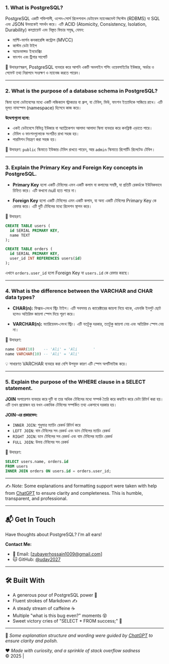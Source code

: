### 1. **What is PostgreSQL?**

PostgreSQL একটি শক্তিশালী, ওপেন-সোর্স রিলেশনাল ডেটাবেস ম্যানেজমেন্ট সিস্টেম (RDBMS) যা SQL এবং JSON উভয়কেই সমর্থন করে। এটি ACID (Atomicity, Consistency, Isolation, Durability) কমপ্লায়েন্ট এবং বিস্তৃত ফিচার সমৃদ্ধ, যেমন:

- মাল্টি-ভার্সন কনকারেন্সি কন্ট্রোল (MVCC)
- কাস্টম ডেটা টাইপ
- অ্যাডভান্সড ইনডেক্সিং
- ফাংশন এবং ট্রিগার সাপোর্ট

📌 উদাহরণস্বরূপ, PostgreSQL ব্যবহার করে আপনি একটি অনলাইন শপিং ওয়েবসাইটের ইউজার, অর্ডার ও পেমেন্ট তথ্য নিরাপদে সংরক্ষণ ও ম্যানেজ করতে পারেন।

---

### 2. **What is the purpose of a database schema in PostgreSQL?**

স্কিমা হলো ডেটাবেসের মধ্যে একটি লজিক্যাল স্ট্রাকচার বা গ্রুপ, যা টেবিল, ভিউ, ফাংশন ইত্যাদিকে সাজিয়ে রাখে। এটি মূলত নামস্পেস (namespace) হিসেবে কাজ করে।

**উদ্দেশ্যগুলো হলো:**

- একই ডেটাবেসে বিভিন্ন ইউজার বা অ্যাপ্লিকেশন আলাদা আলাদা স্কিমা ব্যবহার করে কনফ্লিক্ট এড়াতে পারে।
- টেবিল ও ফাংশনগুলোকে সংগঠিত রাখা সহজ হয়।
- পারমিশন নিয়ন্ত্রণ করা সহজ হয়।

📌 উদাহরণ: `public` স্কিমাতে ইউজার টেবিল রাখতে পারেন, আর `admin` স্কিমাতে রিপোর্টিং রিলেটেড টেবিল।

---

### 3. **Explain the Primary Key and Foreign Key concepts in PostgreSQL.**

- **Primary Key** হলো একটি টেবিলের এমন একটি কলাম বা কলামের সমষ্টি, যা প্রতিটি রেকর্ডকে ইউনিকভাবে চিহ্নিত করে। এটি কখনো null হতে পারে না।

- **Foreign Key** হলো একটি টেবিলের এমন একটি কলাম, যা অন্য একটি টেবিলের Primary Key কে রেফার করে। এটি দুটি টেবিলের মধ্যে রিলেশন স্থাপন করে।

📌 উদাহরণ:

```sql
CREATE TABLE users (
  id SERIAL PRIMARY KEY,
  name TEXT
);

CREATE TABLE orders (
  id SERIAL PRIMARY KEY,
  user_id INT REFERENCES users(id)
);
```

এখানে `orders.user_id` হলো Foreign Key যা `users.id` কে রেফার করছে।

---

### 4. **What is the difference between the VARCHAR and CHAR data types?**

- **CHAR(n):** ফিক্সড-লেংথ স্ট্রিং টাইপ। এটি সবসময় n ক্যারেক্টারের জায়গা নিয়ে থাকে, এমনকি ইনপুট ছোট হলেও অতিরিক্ত জায়গা স্পেস দিয়ে পূরণ করে।

- **VARCHAR(n):** ভ্যারিয়েবল-লেংথ স্ট্রিং। এটি যতটুকু দরকার, ততটুকু জায়গা নেয় এবং অতিরিক্ত স্পেস নেয় না।

📌 উদাহরণ:

```sql
name CHAR(10)    -- 'Ali' = 'Ali       '
name VARCHAR(10) -- 'Ali' = 'Ali'
```

💡 সাধারণত VARCHAR ব্যবহার করা বেশি উপযুক্ত কারণ এটি স্পেস অপটিমাইজ করে।

---

### 5. **Explain the purpose of the WHERE clause in a SELECT statement.**

**JOIN** অপারেশন ব্যবহার করে দুটি বা তার অধিক টেবিলের মধ্যে সম্পর্ক তৈরি করে কম্বাইন করে ডেটা রিটার্ন করা হয়। এটি তখন প্রয়োজন হয় যখন একাধিক টেবিলের সম্পর্কিত তথ্য একসাথে দরকার হয়।

**JOIN-এর প্রকারভেদ:**

- `INNER JOIN`: শুধুমাত্র ম্যাচিং রেকর্ড রিটার্ন করে
- `LEFT JOIN`: বাম টেবিলের সব রেকর্ড এবং ডান টেবিলের ম্যাচিং রেকর্ড
- `RIGHT JOIN`: ডান টেবিলের সব রেকর্ড এবং বাম টেবিলের ম্যাচিং রেকর্ড
- `FULL JOIN`: উভয় টেবিলের সব রেকর্ড

📌 উদাহরণ:

```sql
SELECT users.name, orders.id
FROM users
INNER JOIN orders ON users.id = orders.user_id;
```

---

✍️ _Note:_ Some explanations and formatting support were taken with help from [ChatGPT](https://openai.com/chatgpt) to ensure clarity and completeness.
This is humble, transparent, and professional.

---

## 📬 Get In Touch

Have thoughts about PostgreSQL? I'm all ears!

**Contact Me:**

- 📧 Email: [zubayerhossain1009@gmail.com]
- 🐱 GitHub: [@uday2027](https://github.com/uday2027)

---

## 🛠️ Built With

- A generous pour of PostgreSQL power 🐘
- Fluent strokes of Markdown ✍️
- A steady stream of caffeine ☕
- Multiple "what is this bug even?" moments 😵
- Sweet victory cries of "SELECT \* FROM success;" 🎉

---

🧠 _Some explanation structure and wording were guided by [ChatGPT](https://openai.com/chatgpt) to ensure clarity and polish._

❤️ _Made with curiosity, and a sprinkle of stack overflow sadness_  
© 2025 |
